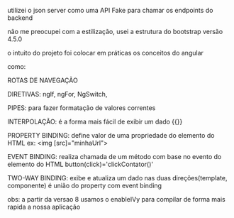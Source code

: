 utilizei o json server como uma API Fake para chamar os endpoints do backend

não me preocupei com a estilização, usei a estrutura do bootstrap versão 4.5.0

o intuito do projeto foi colocar em práticas os conceitos do angular

como: 

ROTAS DE NAVEGAÇÃO

DIRETIVAS: ngIf, ngFor, NgSwitch, 

PIPES: para fazer formatação de valores correntes

INTERPOLAÇÃO: é a forma mais fácil de exibir um dado {{}}

PROPERTY BINDING: define valor de uma propriedade do elemento do HTML ex: <img [src]="minhaUrl">

EVENT BINDING: realiza chamada de um método com base no evento do elemento do HTML button(click)='clickContator()'

TWO-WAY BINDING: exibe e atualiza um dado nas duas direções(template, componente) é união do property com event binding

obs: a partir da versao 8 usamos o enableIVy para compilar de forma mais rapida a nossa aplicação
